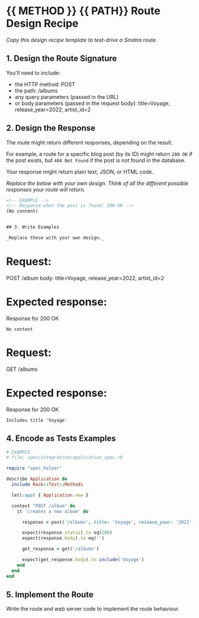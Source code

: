# {{ METHOD }} {{ PATH}} Route Design Recipe

_Copy this design recipe template to test-drive a Sinatra route._

## 1. Design the Route Signature

You'll need to include:
  * the HTTP method: POST
  * the path: /albums
  * any query parameters (passed in the URL)
  * or body parameters (passed in the request body): title=Voyage, release_year=2022, artist_id=2

## 2. Design the Response

The route might return different responses, depending on the result.

For example, a route for a specific blog post (by its ID) might return `200 OK` if the post exists, but `404 Not Found` if the post is not found in the database.

Your response might return plain text, JSON, or HTML code. 

_Replace the below with your own design. Think of all the different possible responses your route will return._

```html
<!-- EXAMPLE -->
<!-- Response when the post is found: 200 OK -->
(No content)


## 3. Write Examples

_Replace these with your own design._

```
# Request:

POST /album body: title=Voyage, release_year=2022, artist_id=2

# Expected response:

Response for 200 OK
```
No content
```
# Request:

GET /albums

# Expected response:

Response for 200 OK
```
Includes title 'Voyage'
```
## 4. Encode as Tests Examples

```ruby
# EXAMPLE
# file: spec/integration/application_spec.rb

require "spec_helper"

describe Application do
  include Rack::Test::Methods

  let(:app) { Application.new }

  context "POST /album" do
    it 'creates a new album' do

      response = post('/albums', title: 'Voyage', release_year: '2022', artist_id: '2')

      expect(response.status).to eq(200)
      expect(response.body).to eq('')

      get_response = get('/albums')

      expect(get_response.body).to include('Voyage')
    end
  end
end
```

## 5. Implement the Route

Write the route and web server code to implement the route behaviour.

